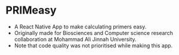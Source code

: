 # PRIMeasy

- A React Native App to make calculating primers easy.
- Originally made for Biosciences and Computer science research collaboration at Mohammad Ali Jinnah University.
- Note that code quality was not prioritised while making this app.
